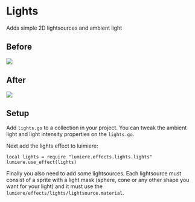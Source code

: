 # Lights
Adds simple 2D lightsources and ambient light

## Before
![](../../../doc/original.png)

## After
![](../../../doc/lights.png)


## Setup

Add `lights.go` to a collection in your project. You can tweak the ambient light and light intensity properties on the `lights.go`.

Next add the lights effect to luimiere:

```
local lights = require "lumiere.effects.lights.lights"
lumiere.use_effect(lights)
```

Finally you also need to add some lightsources. Each lightsource must consist of a sprite with a light mask (sphere, cone or any other shape you want for your light) and it must use the `lumiere/effects/lights/lightsource.material`.
